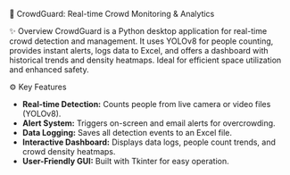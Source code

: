  👥 CrowdGuard: Real-time Crowd Monitoring & Analytics

 ✨ Overview
CrowdGuard is a Python desktop application for real-time crowd detection and management. It uses YOLOv8 for people counting, provides instant alerts, logs data to Excel, and offers a dashboard with historical trends and density heatmaps. Ideal for efficient space utilization and enhanced safety.

 ⚙️ Key Features
* **Real-time Detection:** Counts people from live camera or video files (YOLOv8).
* **Alert System:** Triggers on-screen and email alerts for overcrowding.
* **Data Logging:** Saves all detection events to an Excel file.
* **Interactive Dashboard:** Displays data logs, people count trends, and crowd density heatmaps.
* **User-Friendly GUI:** Built with Tkinter for easy operation.
